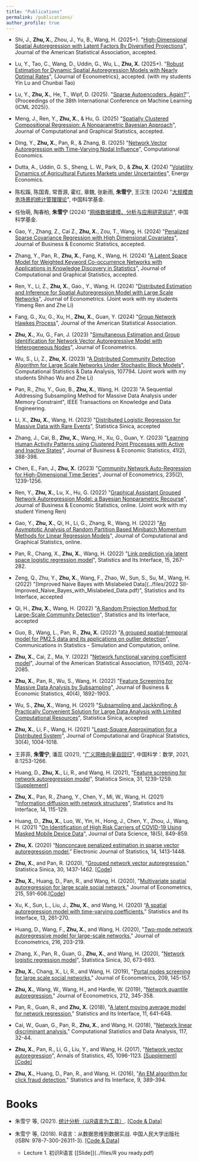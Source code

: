 ```yaml
---
title: "Publications"
permalink: /publications/
author_profile: true
---
```


- Shi, J., **Zhu, X.**, Zhou, J., 
Yu, B., Wang, H. (2025+).
"[High-Dimensional Spatial Autoregression
with Latent Factors By Diversified Projections](https://arxiv.org/abs/2509.00742)",
Journal of the American Statistical Association,
accepted.

- Lu, Y., Tao, C., Wang, D.,  Uddin, G., Wu, L., **Zhu, X.** (2025+).
        "[Robust Estimation for Dynamic Spatial Autoregression Models with Nearly Optimal Rates](https://www.sciencedirect.com/science/article/pii/S0304407625001198)", {Journal of Econometrics}, accepted. (with my students Yin Lu and Chunbai Tao)

- Lu, Y., **Zhu, X.**, He, T., Wipf, D. (2025). "[Sparse Autoencoders, Again?](https://arxiv.org/abs/2506.04859)'', {Proceedings of the 38th International Conference on Machine Learning (ICML 2025)}.


- Meng, J., Ren, Y., **Zhu, X.**, & Hu, G. (2025) "[Spatially Clustered Compositional Regression: A Nonparametric Bayesian Approach](https://www.tandfonline.com/doi/abs/10.1080/10618600.2025.2500978)", Journal of Computational and Graphical Statistics, accepted.

- Ding, Y., **Zhu, X.**, Pan, R., & Zhang, B. (2025) "[Network Vector Autoregression with Time-Varying Nodal Influence](https://link.springer.com/article/10.1007/s10614-024-10841-9)", Computational Economics.

- Dutta, A., Uddin, G. S., Sheng, L. W., Park, D., & **Zhu, X**. (2024) "[Volatility Dynamics of Agricultural Futures Markets under Uncertainties](https://www.sciencedirect.com/science/article/pii/S0140988324004626)", Energy Economics.

- 陈松蹊, 陈国青, 常晋源, 霍红, 章魏, 张新雨, **朱雪宁**, 王汉生 (2024) "[大规模商务场景的统计管理理论](https://mp.weixin.qq.com/s/6VCUAvaeWnP1aiw925Thqg)", 中国科学基金.

- 任怡萌, 陶春柏, **朱雪宁** (2024) "[网络数据建模、分析与应用研究综述](https://mp.weixin.qq.com/s/EkrYTq-eQebI67a1ZnzNGA)", 中国科学基金.

- Gao, Y., Zhang, Z., Cai Z., **Zhu, X.**, Zou, T., Wang, H. (2024) "[Penalized Sparse Covariance Regression with High Dimensional Covariates](https://www.tandfonline.com/doi/abs/10.1080/07350015.2024.2415109)", Journal of Business & Economic Statistics, accepted. 

- Zhang, Y., Pan, R., **Zhu, X.**, Fang, K., Wang, H. (2024) "[A Latent Space Model for Weighted Keyword Co-occurrence Networks with Applications in Knowledge Discovery in Statistics](https://www.tandfonline.com/doi/full/10.1080/10618600.2024.2407465?src=)", Journal of Computational and Graphical Statistics, accepted.


- Ren, Y., Li, Z., **Zhu, X.**, Gao., Y., Wang, H. (2024) "[Distributed Estimation and Inference for Spatial Autoregression Model with Large Scale Networks](https://www.sciencedirect.com/science/article/abs/pii/S0304407623003457)", Journal of Econometrics. (Joint work with my students Yimeng Ren and Zhe Li)

- Fang, G., Xu, G., Xu, H., **Zhu, X.**, Guan, Y. (2024) "[Group Network Hawkes Process](https://www.tandfonline.com/doi/abs/10.1080/01621459.2023.2257889)", Journal of the American Statistical Association.

- **Zhu, X.**, Xu, G., Fan, J. (2023) "[Simultaneous Estimation and Group Identification for Network Vector Autoregressive Model with Heterogeneous Nodes](https://www.sciencedirect.com/science/article/abs/pii/S0304407623002804)", Journal of Econometrics.

- Wu, S., Li, Z., **Zhu, X.** (2023) "[A Distributed Community Detection Algorithm for Large Scale Networks Under Stochastic Block Models](https://www.sciencedirect.com/science/article/pii/S0167947323001056?via%3Dihub)", Computational Statistics & Data Analysis, 107794. (Joint work with my students Shihao Wu and Zhe Li)

- Pan, R., Zhu, Y., Guo, B., **Zhu, X.**, Wang, H. (2023) "A Sequential Addressing Subsampling Method for Massive Data Analysis under Memory Constraint",  IEEE Transactions on Knowledge and Data Engineering.

- Li, X., **Zhu, X.**, Wang, H. (2023) "[Distributed Logistic Regression for Massive Data with Rare Events](https://arxiv.org/abs/2304.02269)", Statistica Sinica, accepted

- Zhang, J., Cai, B., **Zhu, X.**, Wang, H., Xu, G., Guan, Y. (2023) "[Learning Human Activity Patterns using Clustered Point Processes with Active and Inactive States](https://www.tandfonline.com/doi/full/10.1080/07350015.2021.2025065)", Journal of Business & Economic Statistics, 41(2), 388-398.

- Chen, E., Fan, J., **Zhu, X.** (2023) "[Community Network Auto-Regression for High-Dimensional Time Series](https://www.sciencedirect.com/science/article/pii/S0304407622001890)", Journal of Econometrics, 235(2), 1239-1256.


- Ren, Y., **Zhu, X.**, Lu, X., Hu, G. (2022) "[Graphical Assistant Grouped Network
Autoregression Model: a Bayesian
Nonparametric Recourse](https://www.tandfonline.com/doi/abs/10.1080/07350015.2022.2143784?journalCode=ubes20)",
Journal of Business & Economic Statistics, online. (Joint work with my student Yimeng Ren)

- Gao, Y., **Zhu, X.**, Qi, H., Li, G., Zhang, R., Wang, H. (2022) 
"[An Asymptotic Analysis of Random Partition Based Minibatch Momentum Methods for Linear Regression Models](https://www.tandfonline.com/doi/abs/10.1080/10618600.2022.2143786?src=&journalCode=ucgs20)", Journal of Computational and Graphical Statistics, online.

- Pan, R., Chang, X., **Zhu, X.**, Wang, H. (2022) "[Link prediction via latent space logistic regression
model](https://www.intlpress.com/site/pub/pages/journals/items/sii/content/vols/0015/0003/a001/index.php)", Statistics and Its Interface, 15, 267-282.

- Zeng, Q., Zhu, Y., **Zhu, X.**, Wang, F., Zhao, W., Sun, S., Su, M.,
Wang, H. (2022) "[Improved Naive Bayes with Mislabeled Data](../files/2022 SII-Improved_Naive_Bayes_with_Mislabeled_Data.pdf)", Statistics and Its Interface, accepted


- Qi, H., **Zhu, X.**, Wang, H. (2022) "[A Random Projection Method for Large-Scale Community Detection](../files/RPCD_AJE.pdf)", Statistics and Its Interface, accepted




- Guo, B., Wang, L.,  Pan, R., **Zhu, X.** (2022) "[A grouped spatial-temporal model for PM2.5 data and its applications on outlier detection](https://www.tandfonline.com/doi/abs/10.1080/03610918.2022.2081707?journalCode=lssp20)", Communications in Statistics - Simulation and Computation, online.

- **Zhu, X.**, Cai, Z., Ma, Y. (2022) "[Network functional varying coefficient model](https://www.tandfonline.com/doi/full/10.1080/01621459.2021.1901718)", Journal of the American Statistical Association, 117(540), 2074-2085.

- **Zhu, X.**, Pan, R., Wu, S., Wang, H. (2022) "[Feature Screening for Massive Data Analysis by Subsampling](https://www.tandfonline.com/doi/full/10.1080/07350015.2021.1990771)", Journal of Business & Economic Statistics, 40(4), 1892-1903.


- Wu, S., **Zhu, X.**, Wang, H. (2021) "[Subsampling and Jackknifing: A Practically Convenient Solution for Large Data Analysis with Limited Computational Resources](https://arxiv.org/abs/2304.06231)", Statistica Sinica, accepted

- **Zhu, X.**, Li, F., Wang, H. (2021) "[Least-Square Approximation for a Distributed System](https://www.tandfonline.com/doi/full/10.1080/10618600.2021.1923517)", Journal of Computational and Graphical Statistics, 30(4), 1004-1018.


- 王菲菲, **朱雪宁**, 潘蕊 (2021), "[广义网络向量自回归](../files/GENAR.pdf)", 中国科学：数学, 2021, 8:1253-1266.

- Huang, D., **Zhu, X.**, Li, R., and Wang, H. (2021), "[Feature screening for network autoregression model](http://www3.stat.sinica.edu.tw/ss_newpaper/SS-2018-0400_na.pdf)", Statistica Sinica, 31, 1239-1259. [[Supplement](../files/NSIS_supplement.pdf)]

- **Zhu, X.**, Pan, R., Zhang, Y., Chen, Y., Mi, W., Wang, H. (2021) "[Information diffusion with network structures](../files/net_diffusion.pdf)", Statistics and Its Interface, 14, 115-129.

- Huang, D., **Zhu, X.**, Luo, W., Yin, H., Hong, J., Chen, Y., Zhou, J., Wang, H. (2021) "[On Identification of High Risk Carriers of COVID-19 Using Masked Mobile Device Data](https://jds-online.org/journal/JDS/article/97/info)", Journal of Data Science, 18(5), 849-859.


- **Zhu, X.** (2020) “[Nonconcave penalized estimation in sparse vector autoregression model](https://projecteuclid.org/euclid.ejs/1585728014),” Electronic Journal of Statistics, 14, 1413-1448.

- **Zhu, X.**, and Pan, R. (2020), "[Grouped network vector autoregression](../files/GNAR.pdf)," Statistica Sinica, 30, 1437-1462. [[Code](https://github.com/XueningZhu/GNAR_code)]

- **Zhu, X.**, Huang, D., Pan, R., and Wang, H. (2020), "[Multivariate spatial autoregression for large scale social network](https://www.sciencedirect.com/science/article/pii/S030440761930212X)," Journal of Econometrics, 215, 591-606.[[Code](https://github.com/XueningZhu/MSAR_code)]


- Xu, K., Sun, L., Liu, J., **Zhu, X.**, and Wang, H. (2020) “[A spatial autoregression model with time-varying coefficients](https://www.intlpress.com/site/pub/pages/journals/items/sii/content/vols/0013/0002/a010/index.php),” Statistics and Its Interface, 13, 261-270.

- Huang, D., Wang, F., **Zhu, X.**, and Wang, H. (2020), "[Two-mode network autoregressive model for large-scale networks](https://www.sciencedirect.com/science/article/pii/S0304407620300191)," Journal of Econometrics, 216, 203-219.

- Zhang, X., Pan, R., Guan, G., **Zhu, X.**, and Wang, H. (2020), "[Network logistic regression model](../files/NLR.pdf)", Statistica Sinica, 30, 673-693.


- **Zhu, X.**, Chang, X., Li, R., and Wang, H. (2019), "[Portal nodes screening for large scale social networks](https://www.sciencedirect.com/science/article/abs/pii/S0304407618302689)," Journal of Econometrics, 209, 145-157. 
 
- **Zhu, X.**, Wang, W., Wang, H., and Hardle, W. (2019), "[Network quantile autoregression](https://www.sciencedirect.com/science/article/abs/pii/S0304407619300892)," Journal of Econometrics, 212, 345-358.


- Pan, R., Guan, R., and **Zhu, X.** (2018), "[A latent moving average model for network regression](http://intlpress.com/site/pub/pages/journals/items/sii/content/vols/0011/0004/a008/index.html)," Statistics and Its Interface, 11, 641-648.

- Cai, W., Guan, G., Pan, R., **Zhu, X.**, and Wang, H. (2018), "[Network linear discriminant analysis](https://www.sciencedirect.com/science/article/pii/S016794731730155X)," Computational Statistics and Data Analysis, 117, 32-44.

- **Zhu, X.**, Pan, R., Li, G., Liu, Y., and Wang, H. (2017), "[Network vector autoregression](https://projecteuclid.org/euclid.aos/1497319689)", Annals of Statistics, 45, 1096-1123. [[Supplement]](../files/NAR_supplement.pdf)[[Code]](https://github.com/XueningZhu/NAR)

- **Zhu, X.**, Huang, D., Pan, R., and Wang, H. (2016), "[An EM algorithm for click fraud detection](http://www.intlpress.com/site/pub/pages/journals/items/sii/content/vols/0009/0003/a012/)," Statistics and Its Interface, 9, 389-394.

# Books

- 朱雪宁 等, (2021). [统计分析（以R语言为工具）](https://item.jd.com/13422394.html). [[Code & Data]](https://xueningzhu.github.io/Statistical-Analysis-with-R/index.html)

- 朱雪宁 等, (2018). R语言：从数据思维到数据实战. 中国人民大学出版社 (ISBN: 978-7-300-26311-3). [[Code & Data]](../files/R_code.rar)
  - Lecture 1. 初识R语言 [[Slide]](../files/R you ready.pdf) 
